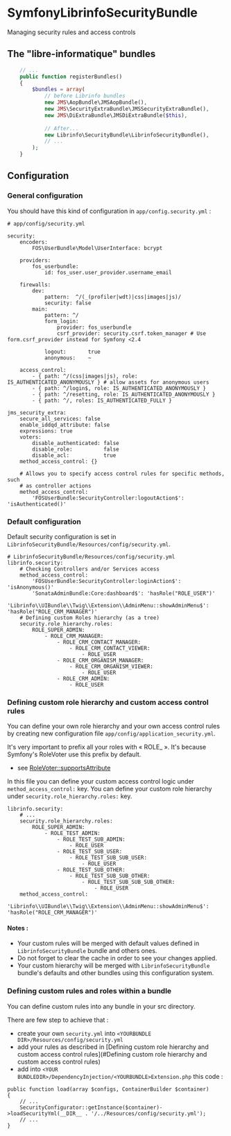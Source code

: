 # SymfonyLibrinfoSecurityBundle
Managing security rules and access controls

## The "libre-informatique" bundles

```php
    // ...
    public function registerBundles()
    {
        $bundles = array(
            // before Librinfo bundles
            new JMS\AopBundle\JMSAopBundle(),
            new JMS\SecurityExtraBundle\JMSSecurityExtraBundle(),
            new JMS\DiExtraBundle\JMSDiExtraBundle($this),
            
            // After...
            new Librinfo\SecurityBundle\LibrinfoSecurityBundle(),
            // ...
        );
    }
```

## Configuration

### General configuration

You should have this kind of configuration in ```app/config.security.yml``` :

```
# app/config/security.yml

security:
    encoders:
        FOS\UserBundle\Model\UserInterface: bcrypt

    providers:
        fos_userbundle:
            id: fos_user.user_provider.username_email

    firewalls:
        dev:
            pattern:  ^/(_(profiler|wdt)|css|images|js)/
            security: false
        main:
            pattern: ^/
            form_login:
                provider: fos_userbundle
                csrf_provider: security.csrf.token_manager # Use form.csrf_provider instead for Symfony <2.4

            logout:       true
            anonymous:    ~

    access_control:
        - { path: ^/(css|images|js), role: IS_AUTHENTICATED_ANONYMOUSLY } # allow assets for anonymous users
        - { path: ^/login$, role: IS_AUTHENTICATED_ANONYMOUSLY }
        - { path: ^/resetting, role: IS_AUTHENTICATED_ANONYMOUSLY }
        - { path: ^/, roles: IS_AUTHENTICATED_FULLY }

jms_security_extra:
    secure_all_services: false
    enable_iddqd_attribute: false
    expressions: true
    voters:
        disable_authenticated: false
        disable_role:          false
        disable_acl:           true
    method_access_control: {}
    
    # Allows you to specify access control rules for specific methods, such
    # as controller actions
    method_access_control:
        'FOSUserBundle:SecurityController:logoutAction$': 'isAuthenticated()'
```

### Default configuration

Default security configuration is set in ```LibrinfoSecurityBundle/Resources/config/security.yml```.
```
# LibrinfoSecurityBundle/Resources/config/security.yml
librinfo.security:
    # Checking Controllers and/or Services access
    method_access_control:
        'FOSUserBundle:SecurityController:loginAction$': 'isAnonymous()'
        'SonataAdminBundle:Core:dashboard$': 'hasRole("ROLE_USER")'
        'Librinfo\\UIBundle\\Twig\\Extension\\AdminMenu::showAdminMenu$': 'hasRole("ROLE_CRM_MANAGER")'
    # Defining custom Roles hierarchy (as a tree)
    security.role_hierarchy.roles:
        ROLE_SUPER_ADMIN:
            - ROLE_CRM_MANAGER:
                - ROLE_CRM_CONTACT_MANAGER:
                    - ROLE_CRM_CONTACT_VIEWER:
                        - ROLE_USER
                - ROLE_CRM_ORGANISM_MANAGER:
                    - ROLE_CRM_ORGANISM_VIEWER:
                        - ROLE_USER
                - ROLE_CRM_ADMIN:
                    - ROLE_USER
```

### Defining custom role hierarchy and custom access control rules

You can define your own role hierarchy and your own access control rules
by creating new configuration file ```app/config/application_security.yml```.

It's very important to prefix all your roles with « ROLE_ ». It's because Symfony's RoleVoter use this prefix by default.
* see [RoleVoter::supportsAttribute](https://github.com/symfony/symfony/blob/2.8/src/Symfony/Component/Security/Core/Authorization/Voter/RoleVoter.php)

In this file you can define your custom access control logic under ```method_access_control:``` key.
You can define your custom role hierarchy under ```security.role_hierarchy.roles:``` key.

```
librinfo.security:
    # ...
    security.role_hierarchy.roles:
        ROLE_SUPER_ADMIN:
            - ROLE_TEST_ADMIN:
                - ROLE_TEST_SUB_ADMIN:
                    - ROLE_USER
                - ROLE_TEST_SUB_USER:
                    - ROLE_TEST_SUB_SUB_USER:
                        - ROLE_USER
                - ROLE_TEST_SUB_OTHER:
                    - ROLE_TEST_SUB_SUB_OTHER:
                        - ROLE_TEST_SUB_SUB_SUB_OTHER:
                            - ROLE_USER
    method_access_control:
            'Librinfo\\UIBundle\\Twig\\Extension\\AdminMenu::showAdminMenu$': 'hasRole("ROLE_CRM_MANAGER")'
```

#### Notes :

* Your custom rules will be merged with default values defined in ```LibrinfoSecurityBundle``` bundle and others ones.
* Do not forget to clear the cache in order to see your changes applied.
* Your custom hierarchy will be merged with ```LibrinfoSecurityBundle``` bundle's defaults
and other bundles using this configuration system.

### Defining custom rules and roles within a bundle

You can define custom rules into any bundle in your src directory.

There are few step to achieve that :
* create your own ```security.yml``` into ```<YOURBUNDLE DIR>/Resources/config/security.yml```
* add your rules as described in [Defining custom role hierarchy and custom access control rules](#Defining custom role hierarchy and custom access control rules)
* add into ```<YOUR BUNDLEDIR>/DependencyInjection/<YOURBUNDLE>Extension.php``` this code :
```
public function load(array $configs, ContainerBuilder $container)
{
    // ...
    SecurityConfigurator::getInstance($container)->loadSecurityYml(__DIR__ . '/../Resources/config/security.yml');
    // ...
}
```
